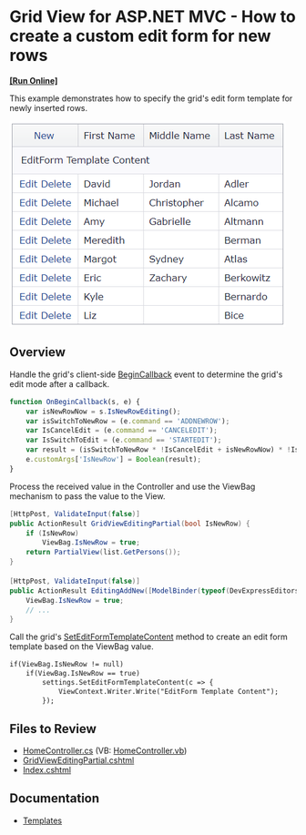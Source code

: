 # Grid View for ASP.NET MVC - How to create a custom edit form for new rows
<!-- run online -->
**[[Run Online]](https://codecentral.devexpress.com/t223758/)**
<!-- run online end -->

This example demonstrates how to specify the grid's edit form template for newly inserted rows.

![Edit form template for new rows](EditFormTemplateForNewRows.png)

## Overview

Handle the grid's client-side [BeginCallback](https://docs.devexpress.com/AspNetMvc/js-MVCxClientGridView.PerformCallback(data)) event to determine the grid's edit mode after a callback.

```js
function OnBeginCallback(s, e) {
    var isNewRowNow = s.IsNewRowEditing();
    var isSwitchToNewRow = (e.command == 'ADDNEWROW');
    var IsCancelEdit = (e.command == 'CANCELEDIT');
    var IsSwitchToEdit = (e.command == 'STARTEDIT');
    var result = (isSwitchToNewRow * !IsCancelEdit + isNewRowNow) * !IsSwitchToEdit;
    e.customArgs['IsNewRow'] = Boolean(result);
}
```

Process the received value in the Controller and use the ViewBag mechanism to pass the value to the View.

```cs
[HttpPost, ValidateInput(false)]
public ActionResult GridViewEditingPartial(bool IsNewRow) {
    if (IsNewRow)
        ViewBag.IsNewRow = true;
    return PartialView(list.GetPersons());
}

[HttpPost, ValidateInput(false)]
public ActionResult EditingAddNew([ModelBinder(typeof(DevExpressEditorsBinder))] Person person) {
    ViewBag.IsNewRow = true;
    // ...
}
```

Call the grid's [SetEditFormTemplateContent](https://docs.devexpress.com/AspNetMvc/DevExpress.Web.Mvc.MVCxGridViewProperties.SetEditFormTemplateContent.overloads) method to create an edit form template based on the ViewBag value.

```cshtml
if(ViewBag.IsNewRow != null)
    if(ViewBag.IsNewRow == true)
        settings.SetEditFormTemplateContent(c => {
            ViewContext.Writer.Write("EditForm Template Content");
        });
```

## Files to Review

* [HomeController.cs](./CS/Sample/Controllers/HomeController.cs) (VB: [HomeController.vb](./VB/Sample/Controllers/HomeController.vb))
* [GridViewEditingPartial.cshtml](./CS/Sample/Views/Home/GridViewEditingPartial.cshtml)
* [Index.cshtml](./CS/Sample/Views/Home/Index.cshtml)

## Documentation

* [Templates](https://docs.devexpress.com/AspNetMvc/14721/common-features/templates)

